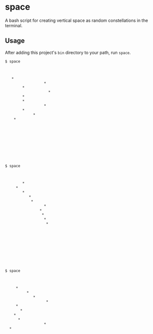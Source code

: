 # space

A bash script for creating vertical space as random constellations in the terminal.

## Usage

After adding this project's `bin` directory to your path, run `space`.

```bash
$ space



   *
                  *
        *
                    *
        *
        *
                  *
        *
             *
    *










$ space



        *
     *
        *
           *
            *
                  *
                *
                 *
                  *
                   *










$ space



     *
          *
             *
                   *
     *
       *
    *
      *
                  *
  *











```